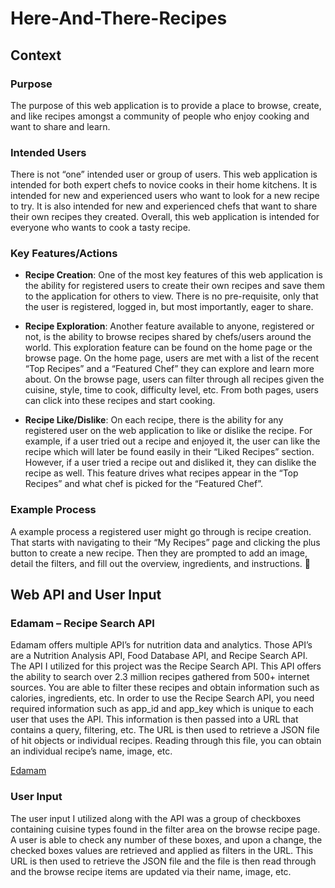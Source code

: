 # Here-And-There-Recipes

## Context
### Purpose
The purpose of this web application is to provide a place to browse, create, and like recipes amongst a community of people who enjoy cooking and want to share and learn.

### Intended Users
There is not “one” intended user or group of users. This web application is intended for both expert chefs to novice cooks in their home kitchens. It is intended for new and experienced users who want to look for a new recipe to try. It is also intended for new and experienced chefs that want to share their own recipes they created. Overall, this web application is intended for everyone who wants to cook a tasty recipe.

### Key Features/Actions
- **Recipe Creation**:
One of the most key features of this web application is the ability for registered users to create their own recipes and save them to the application for others to view. There is no pre-requisite, only that the user is registered, logged in, but most importantly, eager to share.

- **Recipe Exploration**: 
Another feature available to anyone, registered or not, is the ability to browse recipes shared by chefs/users around the world. This exploration feature can be found on the home page or the browse page. On the home page, users are met with a list of the recent “Top Recipes” and a “Featured Chef” they can explore and learn more about. On the browse page, users can filter through all recipes given the cuisine, style, time to cook, difficulty level, etc. From both pages, users can click into these recipes and start cooking.

- **Recipe Like/Dislike**:
On each recipe, there is the ability for any registered user on the web application to like or dislike the recipe. For example, if a user tried out a recipe and enjoyed it, the user can like the recipe which will later be found easily in their “Liked Recipes” section. However, if a user tried a recipe out and disliked it, they can dislike the recipe as well. This feature drives what recipes appear in the “Top Recipes” and what chef is picked for the “Featured Chef”.

### Example Process
A example process a registered user might go through is recipe creation. That starts with navigating to their “My Recipes” page and clicking the plus button to create a new recipe. Then they are prompted to add an image, detail the filters, and fill out the overview, ingredients, and instructions. 


## Web API and User Input
### Edamam – Recipe Search API
Edamam offers multiple API’s for nutrition data and analytics. Those API’s are a Nutrition Analysis API, Food Database API, and Recipe Search API. The API I utilized for this project was the Recipe Search API. This API offers the ability to search over 2.3 million recipes gathered from 500+ internet sources. You are able to filter these recipes and obtain information such as calories, ingredients, etc. 
In order to use the Recipe Search API, you need required information such as app_id and app_key which is unique to each user that uses the API. This information is then passed into a URL that contains a query, filtering, etc. The URL is then used to retrieve a JSON file of hit objects or individual recipes. Reading through this file, you can obtain an individual recipe’s name, image, etc.

[Edamam](https://developer.edamam.com/edamam-recipe-api)

### User Input
The user input I utilized along with the API was a group of checkboxes containing cuisine types found in the filter area on the browse recipe page. A user is able to check any number of these boxes, and upon a change, the checked boxes values are retrieved and applied as filters in the URL. This URL is then used to retrieve the JSON file and the file is then read through and the browse recipe items are updated via their name, image, etc.
